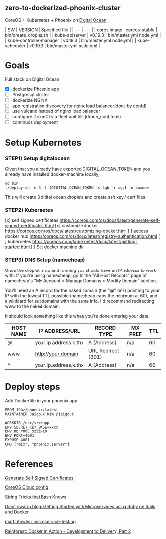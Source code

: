 zero-to-dockerized-phoenix-cluster
----------------------------------

CoreOS + Kubernetes + Phoenix on [Digital Ocean](https://www.digitalocean.com/?refcode=842fc3e1bfa6)

| SW | VERSION | Specified file |
| --- | --- |
| cores image | coreos-stable | bin/create_droplet.sh |
| kube-apiserver | v0.19.3 | bin/master.yml node.yml |
| kube-controller-manager | v0.19.3 | bin/master.yml node.yml |
| kube-scheduler | v0.19.3 | bin/master.yml node.yml |


# Goals

Full stack on Digital Ocean

- [x] dockerize Phoenix app
- [ ] Postgresql cluster
- [ ] dockerize NGINX
- [ ] app registration discovery for nginx load balancer(done by confd)
- [ ] use vulcand instead of nginx load balancer
- [ ] configure DroneCI via fleet unit file (drone_conf.toml)
- [ ] continuos deployment

# Setup Kubernetes

### STEP1) Setup digitalocean

Given that you already have exported DIGITAL_OCEAN_TOKEN
and you already have installed docker-machine locally,

```
cd bin
./deploy.sh -n 3 -t $DIGITAL_OCEAN_TOKEN -s 4gb -r sgp1 -o <name>

```

This will create 3 ditital ocean droplets 
and create ssh key / cert files. 

### STEP2) Kubernetes

[x] self signed certificates https://coreos.com/os/docs/latest/generate-self-signed-certificates.html
[x] customize docker https://coreos.com/os/docs/latest/customizing-docker.html
[ ] access docker hub https://coreos.com/os/docs/latest/registry-authentication.html
[ ] kubernetes https://coreos.com/kubernetes/docs/latest/getting-started.html
[ ] Set docker machine dir

### STEP3) DNS Setup (namecheap)

Once the droplet is up and running you should have an IP address to work with. If you're using namecheap, go to the "All Host Records" page of namecheap's "My Account > Manage Domains > Modify Domain" section.

You'll need an A record for the naked domain (the "@" one) pointing to your IP with the lowest TTL possible (namecheap caps the minimum at 60), and a wildcard for subdomains with the same info. I'd recommend redirecting www to the naked domain.

It should look something like this when you're done entering your data.

| HOST NAME | IP ADDRESS/URL | RECORD TYPE | MX PREF | TTL |
| --- | --- | --- | --- | --- |
| @ | your.ip.address.k.thx | A (Address) | n/a | 60 |
| www | http://your.domain | URL Redirect (301) | n/a | 60 |
| * | your.ip.address.k.thx | A (Address) | n/a | 60 |

# Deploy steps

Add Dockerfile in your phoenix app

```
FROM 19hz/phoenix:latest
MAINTAINER Jaigouk Kim @jaigouk

WORKDIR /usr/src/app
ENV SECRET_KEY_BASE=xxxx
ENV DB_POOL_SIZE=20
ENV PORT=4001
EXPOSE 4001
CMD ["mix", "phoenix.server"]
```

# References

[Generate Self Signed Certificates](https://coreos.com/os/docs/latest/generate-self-signed-certificates.html)

[CoreOS Cloud config](https://github.com/coreos/coreos-cloudinit/blob/master/Documentation/cloud-config.md#users)

[String Tricks that Bash Knows](http://spin.atomicobject.com/2014/02/16/bash-string-maniuplation/)

[Giant swarm blog: Getting Started with Microservices using Ruby on Rails and Docker](http://blog.giantswarm.io/getting-started-with-microservices-using-ruby-on-rails-and-docker)

[martinfowler: microservice-testing](http://martinfowler.com/articles/microservice-testing/)

[Rainforest: Docker in Action - Development to Delivery, Part 2](https://blog.rainforestqa.com/2014-12-08-docker-in-action-from-deployment-to-delivery-part-2-continuous-integration/)
